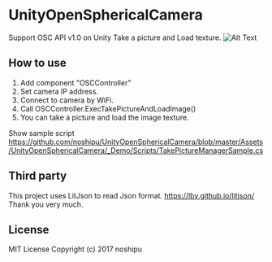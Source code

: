 # UnityOpenSphericalCamera
Support OSC API v1.0 on Unity
Take a picture and Load texture.
![Alt Text](http://img.f.hatena.ne.jp/images/fotolife/n/noshipu/20170221/20170221035242.png)

## How to use
1. Add component "OSCController"
2. Set camera IP address.
3. Connect to camera by WiFi.
4. Call OSCController.ExecTakePictureAndLoadImage()
5. You can take a picture and load the image texture.

Show sample script
https://github.com/noshipu/UnityOpenSphericalCamera/blob/master/Assets/UnityOpenSphericalCamera/_Demo/Scripts/TakePictureManagerSample.cs

## Third party
This project uses LitJson to read Json format. https://lbv.github.io/litjson/ Thank you very much.

## License
MIT License
Copyright (c) 2017 noshipu